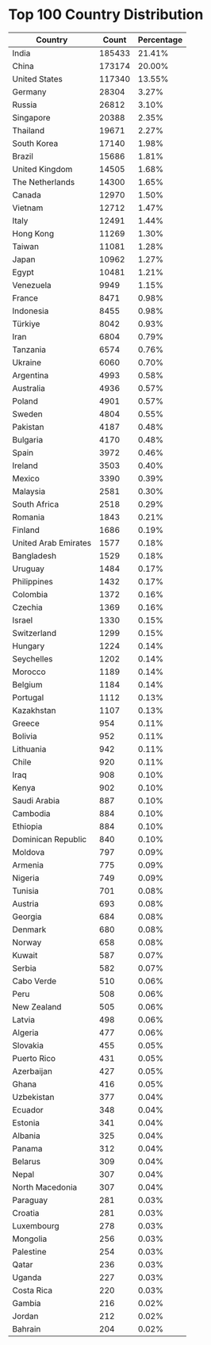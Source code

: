 # Top 100 Country Distribution
| Country | Count | Percentage |
|----|----|----|
| India | 185433 | 21.41% |
| China | 173174 | 20.00% |
| United States | 117340 | 13.55% |
| Germany | 28304 | 3.27% |
| Russia | 26812 | 3.10% |
| Singapore | 20388 | 2.35% |
| Thailand | 19671 | 2.27% |
| South Korea | 17140 | 1.98% |
| Brazil | 15686 | 1.81% |
| United Kingdom | 14505 | 1.68% |
| The Netherlands | 14300 | 1.65% |
| Canada | 12970 | 1.50% |
| Vietnam | 12712 | 1.47% |
| Italy | 12491 | 1.44% |
| Hong Kong | 11269 | 1.30% |
| Taiwan | 11081 | 1.28% |
| Japan | 10962 | 1.27% |
| Egypt | 10481 | 1.21% |
| Venezuela | 9949 | 1.15% |
| France | 8471 | 0.98% |
| Indonesia | 8455 | 0.98% |
| Türkiye | 8042 | 0.93% |
| Iran | 6804 | 0.79% |
| Tanzania | 6574 | 0.76% |
| Ukraine | 6060 | 0.70% |
| Argentina | 4993 | 0.58% |
| Australia | 4936 | 0.57% |
| Poland | 4901 | 0.57% |
| Sweden | 4804 | 0.55% |
| Pakistan | 4187 | 0.48% |
| Bulgaria | 4170 | 0.48% |
| Spain | 3972 | 0.46% |
| Ireland | 3503 | 0.40% |
| Mexico | 3390 | 0.39% |
| Malaysia | 2581 | 0.30% |
| South Africa | 2518 | 0.29% |
| Romania | 1843 | 0.21% |
| Finland | 1686 | 0.19% |
| United Arab Emirates | 1577 | 0.18% |
| Bangladesh | 1529 | 0.18% |
| Uruguay | 1484 | 0.17% |
| Philippines | 1432 | 0.17% |
| Colombia | 1372 | 0.16% |
| Czechia | 1369 | 0.16% |
| Israel | 1330 | 0.15% |
| Switzerland | 1299 | 0.15% |
| Hungary | 1224 | 0.14% |
| Seychelles | 1202 | 0.14% |
| Morocco | 1189 | 0.14% |
| Belgium | 1184 | 0.14% |
| Portugal | 1112 | 0.13% |
| Kazakhstan | 1107 | 0.13% |
| Greece | 954 | 0.11% |
| Bolivia | 952 | 0.11% |
| Lithuania | 942 | 0.11% |
| Chile | 920 | 0.11% |
| Iraq | 908 | 0.10% |
| Kenya | 902 | 0.10% |
| Saudi Arabia | 887 | 0.10% |
| Cambodia | 884 | 0.10% |
| Ethiopia | 884 | 0.10% |
| Dominican Republic | 840 | 0.10% |
| Moldova | 797 | 0.09% |
| Armenia | 775 | 0.09% |
| Nigeria | 749 | 0.09% |
| Tunisia | 701 | 0.08% |
| Austria | 693 | 0.08% |
| Georgia | 684 | 0.08% |
| Denmark | 680 | 0.08% |
| Norway | 658 | 0.08% |
| Kuwait | 587 | 0.07% |
| Serbia | 582 | 0.07% |
| Cabo Verde | 510 | 0.06% |
| Peru | 508 | 0.06% |
| New Zealand | 505 | 0.06% |
| Latvia | 498 | 0.06% |
| Algeria | 477 | 0.06% |
| Slovakia | 455 | 0.05% |
| Puerto Rico | 431 | 0.05% |
| Azerbaijan | 427 | 0.05% |
| Ghana | 416 | 0.05% |
| Uzbekistan | 377 | 0.04% |
| Ecuador | 348 | 0.04% |
| Estonia | 341 | 0.04% |
| Albania | 325 | 0.04% |
| Panama | 312 | 0.04% |
| Belarus | 309 | 0.04% |
| Nepal | 307 | 0.04% |
| North Macedonia | 307 | 0.04% |
| Paraguay | 281 | 0.03% |
| Croatia | 281 | 0.03% |
| Luxembourg | 278 | 0.03% |
| Mongolia | 256 | 0.03% |
| Palestine | 254 | 0.03% |
| Qatar | 236 | 0.03% |
| Uganda | 227 | 0.03% |
| Costa Rica | 220 | 0.03% |
| Gambia | 216 | 0.02% |
| Jordan | 212 | 0.02% |
| Bahrain | 204 | 0.02% |
